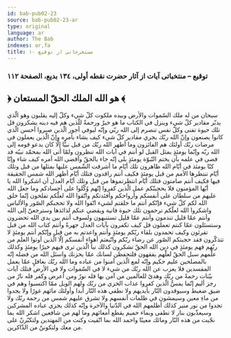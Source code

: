 ```yaml
---
id: bab-pub02-23
source: bab-pub02-23-ar
type: original
language: ar
author: The Bab
indexes: ar,fa
title: مستخرجاتى از توقيع ۱۰
---
```

### توقيع – منتخباتى آيات از آثار حضرت نقطه أولى، ۱۳٤ بديع، الصفحة ۱۱۲

## ﴿ هو الله الملك الحقّ المستعان ﴾

سبحان من له ملك السّموات والأرض وبيده ملكوت كلّ شيء وكلّ إليه يقلبون وهو الّذي يدبّر مقادير كلّ شيء وينزل في الكتاب ما هو خيرٌ ورحمةٌ للّذين هم فيه دينه يشكرون قل تلك حيوة تفنى وكلّ نفس تنصرم إلى الله ربّي وإنّه ليوفي أجور الّذين صبروا أحسن الّذي كانوا يصنعون وإنّ الله ربّك يجري مقادير كلّ شيء كيف يشاء بأمره وإنّ الّذين يعملون في مرضات ربّك أولئك هم الفائزون وما أظهر الله ربّك من قبل نبيًّا إلّا كان يدعو قومه إلى الله ربّه وإنّما يومئذٍ بمثل القبل لو أنتم في آيات الله تنظرون ولمّا أتى الله بمحمّد نبيّه قد قضى في علمه بأن يختم النّبوّة يومئذٍ بلى إنّه جاء بالحقّ وأقضى الله أمره كيف شاء وإنّا كنّا يومئذ في أيّام الله ظاهرون تلك أيّام ما أشرقت الشّمس عليها بمثلها من قبل وتلك أيّام تنتظرها الأمم من قبل يومئذٍ فكيف أنتم راقدون فتلك أيّام أظهر الله شمس الحقيقة فيها فكيف أنتم صامتون فتلك أيّام انتظرتموها من قبل وتلك أيّام العدل أن اشكروا الله يا أيّها المؤمنون فلا يحجبنّكم عمل الّذين كفروا إنّهم وُكّلوا على أجسادكم وما جعل الله عليهم من سلطان على أنفسكم وأرواحكم وأفئدتكم واتّقوا الله لعلّكم تفلحون إنّما خلق الله لكم كلّ شيء فإنّكم أنتم ما خلقتم لشيء اتّقوا الله ولا تحجبكم الصّور والألباس واشكروا الله لعلّكم ترحمون تلك حيوة فانية ويقضي عنكم لذائذها وسترجعنّ إلى الله وأنتم عمّا قليل تندمون وأنتم عمّا قليل تستنبهون ولسوف أنتم بين يدي الله تحضرون وستسئلون عمّا كنتم تعملون قل كيف تكفرون بآيات العدل جهرةً وأنتم كتاب الله من قبل تقرئون وكيف تحمدون بلقاء ربّكم يومئذٍ وأنتم واعدتم به من قبل وإنّكم أنتم يومئذٍ لا تتذكّرون فقد حجبتكم الصّور عن رضاء ربّكم واتّبعتم أهواء أنفسكم إلّا الّذين أوتوا العلم من ربّهم فهم يومئذٍ في دين الله الحقّ تشكرون كذلك نبأ الّذين ترى فيهم خيرًا يومئذٍ وكذلك علّمهم سبل الحقّ لعلّهم يفقهون فلتحفظن لسانك عمّا يحزنك واسئل الله من فضله إنّه بالمصلحين عليم حكيم وإنّه لمع الّذين آمنوا من عباده وما الله ربّك بغافلٍ عمّا يعمل المفسدين فلا يعزب عن الله ربّك من شيء لا في السّموات ولا في الأرض فتلك آيات بيّنات رحمةً من ربّك وهدیً للعالمين من آمن بها فله نورٌ ومن أعرض وكفر فله نارٌ من رجز أليم إنّما يمسُّ الّذين كفروا عذاب الخزي من ربّك ولهم الويل ممّا اكتسبوا وهم في ضيق ضغيط وسيوقدون النّار بأيديهم ولا نطفي هذه النّار أبدا وأولئك مائهم غورًا ولا يجدوا من ماءِ معين وسيمشون في ظلمات أنفسهم ولا تشرق عليهم شمس من رحمة ربّك ولا تجدوا من نور منير كذلك أظلمهم الله في الدّنيا والآخرة وإنّه كذلك يجزي عباده المشركين وسيعذّبون بنار لا تطفى وبماء حميم يقطع أمعائهم وما لهم من شافعين اشكر الله بما نجّيت من هذه النّار ومائك معينًا واحمد الله بما اتّقيت وكنت من المهتدين ولتكبّرنّ على من معك ولتكوننّ من الذّاكرين.